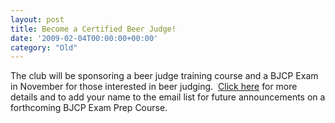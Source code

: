 ```yaml
---
layout: post
title: Become a Certified Beer Judge!
date: '2009-02-04T00:00:00+00:00'
category: "Old"
---
```

<p>The club will be sponsoring a beer judge training course and a BJCP Exam in November for those interested in beer judging.&#160; <a target="_self" href="/LinkClick.aspx?link=333&amp;tabid=171">Click here</a> for more details and to add your name to the email list for future announcements on a forthcoming BJCP Exam Prep Course.</p>
